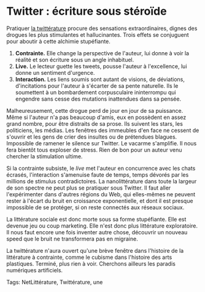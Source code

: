 # Twitter : écriture sous stéroïde

Pratiquer [la twittérature](http://blog.tcrouzet.com/la-quatrieme-theorie/la-quatrieme-theorie-liens/) procure des sensations extraordinaires, dignes des drogues les plus stimulantes et hallucinantes. Trois effets se conjuguent pour aboutir à cette alchimie stupéfiante.<span id="more-32045"></span>

1. **Contrainte.** Elle change la perspective de l'auteur, lui donne à voir la réalité et son écriture sous un angle inhabituel.
2. **Live.** Le lecteur guette les tweets, pousse l'auteur à l'excellence, lui donne un sentiment d'urgence.
3. **Interaction.** Les liens soumis sont autant de visions, de déviations, d'incitations pour l'auteur à s'écarter de sa pente naturelle. Ils le soumettent à un bombardement corpusculaire ininterrompu qui engendre sans cesse des mutations inattendues dans sa pensée.

Malheureusement, cette drogue perd de jour en jour de sa puissance. Même si l'auteur n'a pas beaucoup d'amis, eux en possèdent en assez grand nombre, pour être distraits de sa prose. Ils suivent les stars, les politiciens, les médias. Les fenêtres des immeubles d'en face ne cessent de s'ouvrir et les gens de crier des insultes ou de prétendues blagues. Impossible de ramener le silence sur Twitter. Le vacarme s'amplifie. Il nous fera bientôt tous exploser de stress. Rien de bon pour un auteur venu chercher la stimulation ultime.

Si la contrainte subsiste, le *live* met l'auteur en concurrence avec les chats écrasés, l'interaction s'amenuise faute de temps, temps dévorés par les millions de stimulus contradictoires. La nanolittérature dans toute la largeur de son spectre ne peut plus se pratiquer sous Twitter. Il faut aller l'expérimenter dans d'autres régions du Web, qui elles-mêmes ne peuvent rester à l'écart du bruit en croissance exponentielle, et dont il est presque impossible de se protéger, si on reste connectés aux réseaux sociaux.

La littérature sociale est donc morte sous sa forme stupéfiante. Elle est devenue jeu ou coup marketing. Elle n'est donc plus littérature exploratoire. Il nous faut encore une fois inventer autre chose, découvrir un nouveau speed que le bruit ne transformera pas en migraine.

La twittérature n'aura ouvert qu'une brève fenêtre dans l'histoire de la littérature à contrainte, comme le cubisme dans l'histoire des arts plastiques. Terminé, plus rien à voir. Cherchons ailleurs les paradis numériques artificiels.

Tags: NetLittérature, Twittérature, une